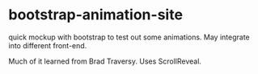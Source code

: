 # bootstrap-animation-site
quick mockup with bootstrap to test out some animations. May integrate into different front-end.

Much of it learned from Brad Traversy. Uses ScrollReveal.
